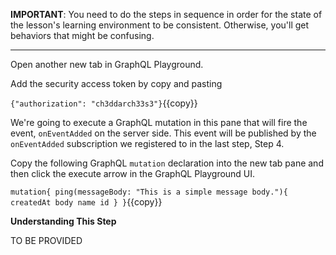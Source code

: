 **IMPORTANT**: You need to do the steps in sequence in order for the state of the lesson's learning environment to be
consistent. Otherwise, you'll get behaviors that might be confusing.

------

Open another new tab in GraphQL Playground.

Add the security access token by copy and pasting

`{"authorization": "ch3ddarch33s3"}`{{copy}}

We're going to execute a GraphQL mutation in this pane 
that will fire the event, `onEventAdded` on the server side. This event will be published by the
`onEventAdded` subscription we registered to in the last step, Step 4.

Copy the following GraphQL `mutation` declaration into the new tab pane and then click the
execute arrow in the GraphQL Playground UI.

`
mutation{
  ping(messageBody: "This is a simple message body."){
    createdAt
    body
    name
    id
  }
}
`{{copy}}

**Understanding This Step**

TO BE PROVIDED